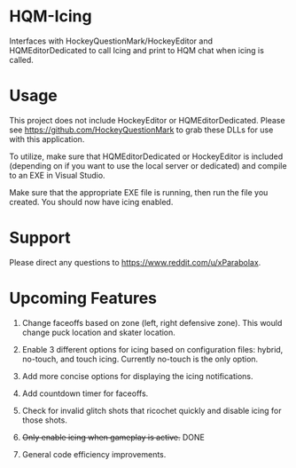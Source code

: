 # HQM-Icing
Interfaces with HockeyQuestionMark/HockeyEditor and HQMEditorDedicated to call Icing and print to HQM chat when icing is called.

# Usage
This project does not include HockeyEditor or HQMEditorDedicated. Please see https://github.com/HockeyQuestionMark to grab these DLLs for use with this application.

To utilize, make sure that HQMEditorDedicated or HockeyEditor is included (depending on if you want to use the local server or dedicated) and compile to an EXE in Visual Studio.

Make sure that the appropriate EXE file is running, then run the file you created. You should now have icing enabled.

# Support
Please direct any questions to https://www.reddit.com/u/xParabolax.

# Upcoming Features
1) Change faceoffs based on zone (left, right defensive zone). This would change puck location and skater location.

2) Enable 3 different options for icing based on configuration files: hybrid, no-touch, and touch icing. Currently no-touch is the only option.

3) Add more concise options for displaying the icing notifications.

4) Add countdown timer for faceoffs.

5) Check for invalid glitch shots that ricochet quickly and disable icing for those shots.

6) ~~Only enable icing when gameplay is active.~~ DONE

7) General code efficiency improvements.

